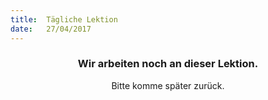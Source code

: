 ```yaml
---
title:  Tägliche Lektion
date:   27/04/2017
---
```


### <center>Wir arbeiten noch an dieser Lektion.</center>
<center>Bitte komme später zurück.</center>
